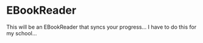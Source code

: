 # EBookReader
This will be an EBookReader that syncs your progress... I have to do this for my school...

